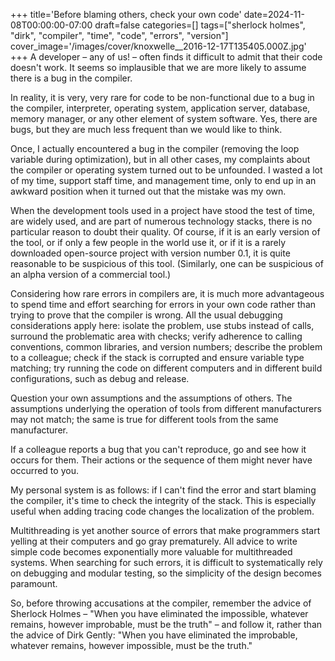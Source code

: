 +++
title='Before blaming others, check your own code'
date=2024-11-08T00:00:00-07:00
draft=false
categories=[]
tags=["sherlock holmes", "dirk", "compiler", "time", "code", "errors", "version"]
cover_image='/images/cover/knoxwelle__2016-12-17T135405.000Z.jpg'
+++
A developer – any of us! – often finds it difficult to admit that their code doesn't work. It seems so implausible that we are more likely to assume there is a bug in the compiler.

In reality, it is very, very rare for code to be non-functional due to a bug in the compiler, interpreter, operating system, application server, database, memory manager, or any other element of system software. Yes, there are bugs, but they are much less frequent than we would like to think.

Once, I actually encountered a bug in the compiler (removing the loop variable during optimization), but in all other cases, my complaints about the compiler or operating system turned out to be unfounded. I wasted a lot of my time, support staff time, and management time, only to end up in an awkward position when it turned out that the mistake was my own.

When the development tools used in a project have stood the test of time, are widely used, and are part of numerous technology stacks, there is no particular reason to doubt their quality. Of course, if it is an early version of the tool, or if only a few people in the world use it, or if it is a rarely downloaded open-source project with version number 0.1, it is quite reasonable to be suspicious of this tool. (Similarly, one can be suspicious of an alpha version of a commercial tool.)

Considering how rare errors in compilers are, it is much more advantageous to spend time and effort searching for errors in your own code rather than trying to prove that the compiler is wrong. All the usual debugging considerations apply here: isolate the problem, use stubs instead of calls, surround the problematic area with checks; verify adherence to calling conventions, common libraries, and version numbers; describe the problem to a colleague; check if the stack is corrupted and ensure variable type matching; try running the code on different computers and in different build configurations, such as debug and release.

Question your own assumptions and the assumptions of others. The assumptions underlying the operation of tools from different manufacturers may not match; the same is true for different tools from the same manufacturer.

If a colleague reports a bug that you can't reproduce, go and see how it occurs for them. Their actions or the sequence of them might never have occurred to you.

My personal system is as follows: if I can't find the error and start blaming the compiler, it's time to check the integrity of the stack. This is especially useful when adding tracing code changes the localization of the problem.

Multithreading is yet another source of errors that make programmers start yelling at their computers and go gray prematurely. All advice to write simple code becomes exponentially more valuable for multithreaded systems. When searching for such errors, it is difficult to systematically rely on debugging and modular testing, so the simplicity of the design becomes paramount.

So, before throwing accusations at the compiler, remember the advice of Sherlock Holmes – "When you have eliminated the impossible, whatever remains, however improbable, must be the truth" – and follow it, rather than the advice of Dirk Gently: "When you have eliminated the improbable, whatever remains, however impossible, must be the truth."
